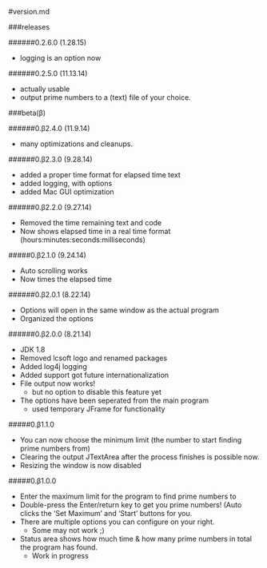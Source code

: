 
#version.md


###releases

######0.2.6.0 (1.28.15)
* logging is an option now
	
######0.2.5.0 (11.13.14)
* actually usable
* output prime numbers to a (text) file of your choice.
	
	
###beta(β)

######0.β2.4.0 (11.9.14)
* many optimizations and cleanups.
	
######0.β2.3.0 (9.28.14)
* added a proper time format for elapsed time text
* added logging, with options
* added Mac GUI optimization

######0.β2.2.0 (9.27.14)
* Removed the time remaining text and code
* Now shows elapsed time in a real time format (hours:minutes:seconds:milliseconds)
	
#####0.β2.1.0 (9.24.14)
* Auto scrolling works
* Now times the elapsed time
	
######0.β2.0.1 (8.22.14)
* Options will open in the same window as the actual program
* Organized the options
	
######0.β2.0.0 (8.21.14)
* JDK 1.8
* Removed lcsoft logo and renamed packages
* Added log4j logging
* Added support got future internationalization
* File output now works!
	* but no option to disable this feature yet
* The options have been seperated from the main program
	* used temporary JFrame for functionality

#####0.β1.1.0
* You can now choose the minimum limit (the number to start finding prime numbers from)
* Clearing the output JTextArea after the process finishes is possible now.
* Resizing the window is now disabled

#####0.β1.0.0
* Enter the maximum limit for the program to find prime numbers to
* Double-press the Enter/return key to get you prime numbers! (Auto clicks the ‘Set Maximum’ and ‘Start’ buttons for you.
* There are multiple options you can configure on your right.
	* Some may not work ;)
* Status area shows how much time & how many prime numbers in total the program has found.
	* Work in progress